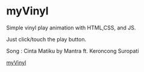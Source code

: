 # myVinyl
Simple vinyl play animation with HTML,CSS, and JS.

Just click/touch the play button.

Song : Cinta Matiku by Mantra ft. Keroncong Suropati

<a href ="https://cdn.rawgit.com/agiksyah/myVinyl/a25896eb/index.html">myVinyl</a>
